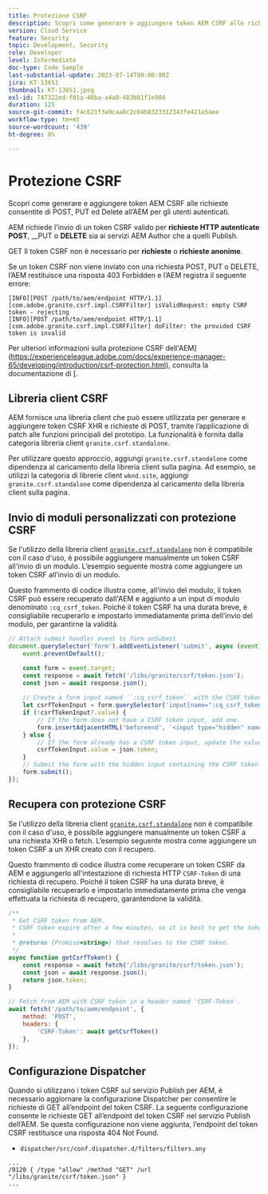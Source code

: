 ```yaml
---
title: Protezione CSRF
description: Scopri come generare e aggiungere token AEM CSRF alle richieste consentite di POST, PUT ed Delete all’AEM per gli utenti autenticati.
version: Cloud Service
feature: Security
topic: Development, Security
role: Developer
level: Intermediate
doc-type: Code Sample
last-substantial-update: 2023-07-14T00:00:00Z
jira: KT-13651
thumbnail: KT-13651.jpeg
exl-id: 747322ed-f01a-48ba-a4a0-483b81f1e904
duration: 125
source-git-commit: f4c621f3a9caa8c2c64b8323312343fe421a5aee
workflow-type: tm+mt
source-wordcount: '439'
ht-degree: 0%

---
```


# Protezione CSRF

Scopri come generare e aggiungere token AEM CSRF alle richieste consentite di POST, PUT ed Delete all’AEM per gli utenti autenticati.

AEM richiede l&#39;invio di un token CSRF valido per __richieste HTTP autenticate__ __POST__, __PUT o __DELETE__ sia ai servizi AEM Author che a quelli Publish.

GET Il token CSRF non è necessario per __richieste__ o __richieste anonime__.

Se un token CSRF non viene inviato con una richiesta POST, PUT o DELETE, l’AEM restituisce una risposta 403 Forbidden e l’AEM registra il seguente errore:

```log
[INFO][POST /path/to/aem/endpoint HTTP/1.1][com.adobe.granite.csrf.impl.CSRFFilter] isValidRequest: empty CSRF token - rejecting
[INFO][POST /path/to/aem/endpoint HTTP/1.1][com.adobe.granite.csrf.impl.CSRFFilter] doFilter: the provided CSRF token is invalid
```

Per ulteriori informazioni sulla protezione CSRF dell&#39;AEM](https://experienceleague.adobe.com/docs/experience-manager-65/developing/introduction/csrf-protection.html), consulta la documentazione di [.


## Libreria client CSRF

AEM fornisce una libreria client che può essere utilizzata per generare e aggiungere token CSRF XHR e richieste di POST, tramite l’applicazione di patch alle funzioni principali del prototipo. La funzionalità è fornita dalla categoria libreria client `granite.csrf.standalone`.

Per utilizzare questo approccio, aggiungi `granite.csrf.standalone` come dipendenza al caricamento della libreria client sulla pagina. Ad esempio, se utilizzi la categoria di librerie client `wknd.site`, aggiungi `granite.csrf.standalone` come dipendenza al caricamento della libreria client sulla pagina.

## Invio di moduli personalizzati con protezione CSRF

Se l&#39;utilizzo della libreria client [`granite.csrf.standalone`](#csrf-client-library) non è compatibile con il caso d&#39;uso, è possibile aggiungere manualmente un token CSRF all&#39;invio di un modulo. L’esempio seguente mostra come aggiungere un token CSRF all’invio di un modulo.

Questo frammento di codice illustra come, all&#39;invio del modulo, il token CSRF può essere recuperato dall&#39;AEM e aggiunto a un input di modulo denominato `:cq_csrf_token`. Poiché il token CSRF ha una durata breve, è consigliabile recuperarlo e impostarlo immediatamente prima dell’invio del modulo, per garantirne la validità.

```javascript
// Attach submit handler event to form onSubmit
document.querySelector('form').addEventListener('submit', async (event) => {
    event.preventDefault();

    const form = event.target;
    const response = await fetch('/libs/granite/csrf/token.json');
    const json = await response.json();
    
    // Create a form input named ``:cq_csrf_token`` with the CSRF token.
    let csrfTokenInput = form.querySelector('input[name=":cq_csrf_token"]');
    if (!csrfTokenInput?.value) {
        // If the form does not have a CSRF token input, add one.
        form.insertAdjacentHTML('beforeend', `<input type="hidden" name=":cq_csrf_token" value="${json.token}">`);
    } else {
        // If the form already has a CSRF token input, update the value.
        csrfTokenInput.value = json.token;
    }
    // Submit the form with the hidden input containing the CSRF token
    form.submit();
});
```

## Recupera con protezione CSRF

Se l&#39;utilizzo della libreria client [`granite.csrf.standalone`](#csrf-client-library) non è compatibile con il caso d&#39;uso, è possibile aggiungere manualmente un token CSRF a una richiesta XHR o fetch. L’esempio seguente mostra come aggiungere un token CSRF a un XHR creato con il recupero.

Questo frammento di codice illustra come recuperare un token CSRF da AEM e aggiungerlo all&#39;intestazione di richiesta HTTP `CSRF-Token` di una richiesta di recupero. Poiché il token CSRF ha una durata breve, è consigliabile recuperarlo e impostarlo immediatamente prima che venga effettuata la richiesta di recupero, garantendone la validità.

```javascript
/**
 * Get CSRF token from AEM.
 * CSRF token expire after a few minutes, so it is best to get the token before each request.
 * 
 * @returns {Promise<string>} that resolves to the CSRF token.
 */
async function getCsrfToken() {
    const response = await fetch('/libs/granite/csrf/token.json');
    const json = await response.json();
    return json.token;
}

// Fetch from AEM with CSRF token in a header named 'CSRF-Token'.
await fetch('/path/to/aem/endpoint', {
    method: 'POST',
    headers: {
        'CSRF-Token': await getCsrfToken()
    },
});
```

## Configurazione Dispatcher

Quando si utilizzano i token CSRF sul servizio Publish per AEM, è necessario aggiornare la configurazione Dispatcher per consentire le richieste di GET all’endpoint del token CSRF. La seguente configurazione consente le richieste GET all’endpoint del token CSRF nel servizio Publish dell’AEM. Se questa configurazione non viene aggiunta, l’endpoint del token CSRF restituisce una risposta 404 Not Found.

* `dispatcher/src/conf.dispatcher.d/filters/filters.any`

```
...
/0120 { /type "allow" /method "GET" /url "/libs/granite/csrf/token.json" }
...
```
